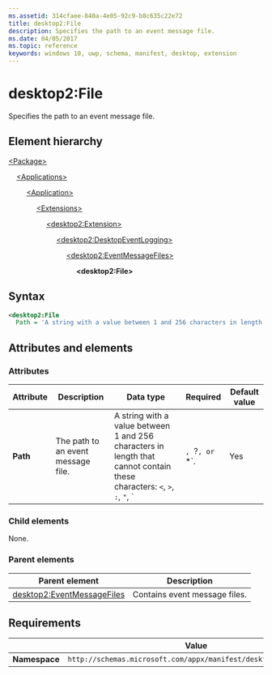 ```yaml
---
ms.assetid: 314cfaee-840a-4e05-92c9-b8c635c22e72
title: desktop2:File
description: Specifies the path to an event message file.
ms.date: 04/05/2017
ms.topic: reference
keywords: windows 10, uwp, schema, manifest, desktop, extension 
---
```


# desktop2:File

Specifies the path to an event message file.

## Element hierarchy

[\<Package\>](element-package.md)

&nbsp;&nbsp;&nbsp;&nbsp;[\<Applications\>](element-applications.md)

&nbsp;&nbsp;&nbsp;&nbsp; &nbsp;&nbsp;&nbsp;&nbsp;[\<Application\>](element-application.md)

&nbsp;&nbsp;&nbsp;&nbsp; &nbsp;&nbsp;&nbsp;&nbsp; &nbsp;&nbsp;&nbsp;&nbsp;[\<Extensions\>](element-1-extensions.md)

&nbsp;&nbsp;&nbsp;&nbsp; &nbsp;&nbsp;&nbsp;&nbsp; &nbsp;&nbsp;&nbsp;&nbsp; &nbsp;&nbsp;&nbsp;&nbsp;[\<desktop2:Extension\>](element-desktop2-extension.md)

&nbsp;&nbsp;&nbsp;&nbsp; &nbsp;&nbsp;&nbsp;&nbsp; &nbsp;&nbsp;&nbsp;&nbsp; &nbsp;&nbsp;&nbsp;&nbsp; &nbsp;&nbsp;&nbsp;&nbsp;[\<desktop2:DesktopEventLogging\>](element-desktop2-desktopeventlogging.md)

&nbsp;&nbsp;&nbsp;&nbsp; &nbsp;&nbsp;&nbsp;&nbsp; &nbsp;&nbsp;&nbsp;&nbsp; &nbsp;&nbsp;&nbsp;&nbsp; &nbsp;&nbsp;&nbsp;&nbsp; &nbsp;&nbsp;&nbsp;&nbsp;[\<desktop2:EventMessageFiles\>](element-desktop2-EventMessageFiles.md)

&nbsp;&nbsp;&nbsp;&nbsp; &nbsp;&nbsp;&nbsp;&nbsp; &nbsp;&nbsp;&nbsp;&nbsp; &nbsp;&nbsp;&nbsp;&nbsp; &nbsp;&nbsp;&nbsp;&nbsp; &nbsp;&nbsp;&nbsp;&nbsp; &nbsp;&nbsp;&nbsp;&nbsp;**\<desktop2:File\>**

## Syntax

```xml
<desktop2:File
  Path = 'A string with a value between 1 and 256 characters in length that cannot contain these characters: <, >, :, ", |, ?, or *. >' />
```

## Attributes and elements

### Attributes

| Attribute | Description | Data type | Required | Default value |
|-|-|-|-|-|
| **Path** | The path to an event message file. | A string with a value between 1 and 256 characters in length that cannot contain these characters: `<`, `>`, `:`, `"`, `|`, `?`, or `*`. | Yes |  |

### Child elements

None.

### Parent elements

| Parent element | Description |
|-|-|
| [desktop2:EventMessageFiles](element-desktop2-EventMessageFiles.md) | Contains event message files. |

## Requirements

|| Value |
|-|-|
|**Namespace**|`http://schemas.microsoft.com/appx/manifest/desktop/windows10/2`|